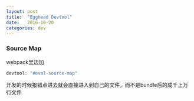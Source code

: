 ```yaml
---
layout: post
title:  "Egghead Devtool"
date:   2016-10-20
categories: dev
---
```


### Source Map

webpack里边加

```js
devtool: "#eval-source-map"
```

开发的时候报错点进去就会直接进入到自己的文件，而不是bundle后的成千上万行文件





